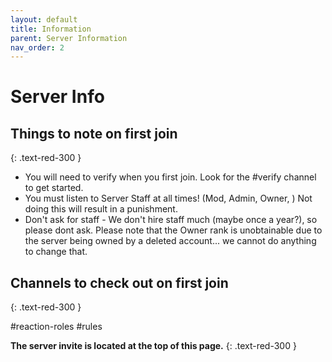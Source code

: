 ```yaml
---
layout: default
title: Information
parent: Server Information
nav_order: 2
---
```


# Server Info

## Things to note on first join
{: .text-red-300 }

- You will need to verify when you first join. Look for the #verify channel to get started.
- You must listen to Server Staff at all times! (Mod, Admin, Owner, ) Not doing this will result in a punishment.
- Don't ask for staff - We don't hire staff much (maybe once a year?), so please dont ask. Please note that the Owner rank is unobtainable due to the server being owned by a deleted account... we cannot do anything to change that.

## Channels to check out on first join
{: .text-red-300 }

#reaction-roles
#rules

**The server invite is located at the top of this page.**
{: .text-red-300 }
